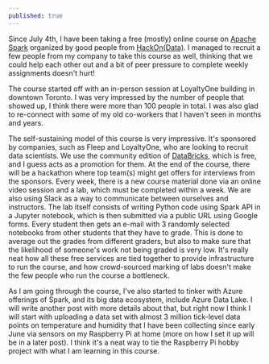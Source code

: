 ```yaml
---
published: true
---
```

Since July 4th, I have been taking a free (mostly) online course on [Apache Spark](https://spark.apache.org/) organized by good people from [HackOn(Data)](http://www.hackondata.com). I managed to recruit a few people from my company to take this course as well, thinking that we could help each other out and a bit of peer pressure to complete weekly assignments doesn't hurt! 

The course started off with an in-person session at LoyaltyOne building in downtown Toronto. I was very impressed by the number of people that showed up, I think there were more than 100 people in total. I was also glad to re-connect with some of my old co-workers that I haven't seen in months and years.

The self-sustaining model of this course is very impressive. It's sponsored by companies, such as Fleep and LoyaltyOne, who are looking to recruit data scientists. We use the community edition of [DataBricks](https://databricks.com/), which is free, and I guess acts as a promotion for them. At the end of the course, there will be a hackathon where top team(s) might get offers for interviews from the sponsors. Every week, there is a new course material done via an online video session and a lab, which must be completed within a week. We are also using Slack as a way to communicate between ourselves and instructors. The lab itself consists of writing Python code using Spark API in a Jupyter notebook, which is then submitted via a public URL using Google forms. Every student then gets an e-mail with 3 randomly selected notebooks from other students that they have to grade. This is done to average out the grades from different graders, but also to make sure that the likelihood of someone's work not being graded is very low. It's really neat how all these free services are tied together to provide infrastructure to run the course, and how crowd-sourced marking of labs doesn't make the few people who run the course a bottleneck.

As I am going through the course, I've also started to tinker with Azure offerings of Spark, and its big data ecosystem, include Azure Data Lake. I will write another post with more details about that, but right now I think I will start with uploading a data set with almost 3 million tick-level data points on temperature and humidity that I have been collecting since early June via sensors on my Raspberry Pi at home (more on how I set it up will be in a later post). I think it's a neat way to tie the Raspberry Pi hobby project with what I am learning in this course.
